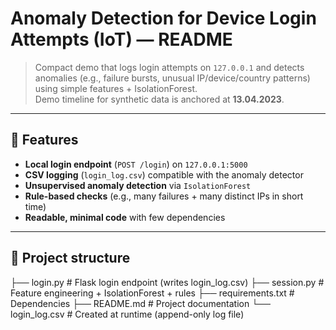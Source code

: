 # Anomaly Detection for Device Login Attempts (IoT) — README

> Compact demo that logs login attempts on `127.0.0.1` and detects anomalies (e.g., failure bursts, unusual IP/device/country patterns) using simple features + IsolationForest.  
> Demo timeline for synthetic data is anchored at **13.04.2023**.

---

## 📌 Features

- **Local login endpoint** (`POST /login`) on `127.0.0.1:5000`
- **CSV logging** (`login_log.csv`) compatible with the anomaly detector
- **Unsupervised anomaly detection** via `IsolationForest`
- **Rule-based checks** (e.g., many failures + many distinct IPs in short time)
- **Readable, minimal code** with few dependencies

---

## 📂 Project structure

├── login.py # Flask login endpoint (writes login_log.csv)
├── session.py # Feature engineering + IsolationForest + rules
├── requirements.txt # Dependencies
├── README.md # Project documentation
└── login_log.csv # Created at runtime (append-only log file)